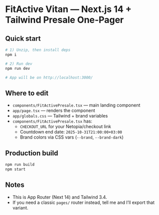 # FitActive Vitan — Next.js 14 + Tailwind Presale One‑Pager

## Quick start
```bash
# 1) Unzip, then install deps
npm i

# 2) Run dev
npm run dev

# App will be on http://localhost:3000/
```

## Where to edit
- `components/FitActivePresale.tsx` — main landing component
- `app/page.tsx` — renders the component
- `app/globals.css` — Tailwind + brand variables
- `components/FitActivePresale.tsx` has:
  - `CHECKOUT_URL` for your Netopia/checkout link
  - Countdown end date: `2025-10-31T21:00:00+03:00`
  - Brand colors via CSS vars (`--brand`, `--brand-dark`)

## Production build
```bash
npm run build
npm start
```

## Notes
- This is App Router (Next 14) and Tailwind 3.4.
- If you need a classic `pages/` router instead, tell me and I’ll export that variant.
